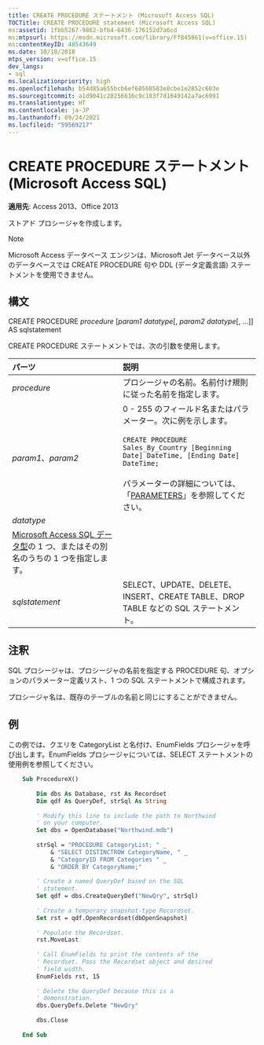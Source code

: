 ```yaml
---
title: CREATE PROCEDURE ステートメント (Microsoft Access SQL)
TOCTitle: CREATE PROCEDURE statement (Microsoft Access SQL)
ms:assetid: 1fbb5267-9862-bfb4-6436-176152d7a6cd
ms:mtpsurl: https://msdn.microsoft.com/library/Ff845861(v=office.15)
ms:contentKeyID: 48543649
ms.date: 10/18/2018
mtps_version: v=office.15
dev_langs:
- sql
ms.localizationpriority: high
ms.openlocfilehash: b54d85a655bcb6ef60560583e8cbe1e2852c603e
ms.sourcegitcommit: a1d9041c20256616c9c183f7d1049142a7ac6991
ms.translationtype: HT
ms.contentlocale: ja-JP
ms.lasthandoff: 09/24/2021
ms.locfileid: "59569217"
---
```

# <a name="create-procedure-statement-microsoft-access-sql"></a>CREATE PROCEDURE ステートメント (Microsoft Access SQL)

**適用先**: Access 2013、Office 2013 

ストアド プロシージャを作成します。

> [!NOTE]
> Microsoft Access データベース エンジンは、Microsoft Jet データベース以外のデータベースでは CREATE PROCEDURE 句や DDL (データ定義言語) ステートメントを使用できません。

## <a name="syntax"></a>構文

CREATE PROCEDURE *procedure* \[*param1 datatype*\[, *param2 datatype*\[, …\]\] AS sqlstatement

CREATE PROCEDURE ステートメントでは、次の引数を使用します。

|パーツ|説明|
|:---|:----------|
|*procedure*|プロシージャの名前。名前付け規則に従った名前を指定します。|
|*param1*、*param2*|0 - 255 のフィールド名またはパラメーター。次に例を示します。<br/><br/>`CREATE PROCEDURE Sales_By_Country [Beginning Date] DateTime, [Ending Date] DateTime;`<br/><br/>パラメーターの詳細については、「[PARAMETERS](parameters-declaration-microsoft-access-sql.md)」を参照してください。|
|*datatype*|
            [Microsoft Access SQL データ型](sql-data-types.md)の 1 つ、またはその別名のうちの 1 つを指定します。|
|*sqlstatement*|SELECT、UPDATE、DELETE、INSERT、CREATE TABLE、DROP TABLE などの SQL ステートメント。|


## <a name="remarks"></a>注釈

SQL プロシージャは、プロシージャの名前を指定する PROCEDURE 句、オプションのパラメーター定義リスト、1 つの SQL ステートメントで構成されます。

プロシージャ名は、既存のテーブルの名前と同じにすることができません。

## <a name="example"></a>例

この例では、クエリを CategoryList と名付け、EnumFields プロシージャを呼び出します。EnumFields プロシージャについては、SELECT ステートメントの使用例を参照してください。

```vb
    Sub ProcedureX() 
     
        Dim dbs As Database, rst As Recordset 
        Dim qdf As QueryDef, strSql As String 
         
        ' Modify this line to include the path to Northwind 
        ' on your computer. 
        Set dbs = OpenDatabase("Northwind.mdb") 
         
        strSql = "PROCEDURE CategoryList; " _ 
            & "SELECT DISTINCTROW CategoryName, " _ 
            & "CategoryID FROM Categories " _ 
            & "ORDER BY CategoryName;" 
         
        ' Create a named QueryDef based on the SQL 
        ' statement. 
        Set qdf = dbs.CreateQueryDef("NewQry", strSql) 
     
        ' Create a temporary snapshot-type Recordset. 
        Set rst = qdf.OpenRecordset(dbOpenSnapshot) 
     
        ' Populate the Recordset. 
        rst.MoveLast 
                 
        ' Call EnumFields to print the contents of the  
        ' Recordset. Pass the Recordset object and desired 
        ' field width. 
        EnumFields rst, 15 
         
        ' Delete the QueryDef because this is a 
        ' demonstration. 
        dbs.QueryDefs.Delete "NewQry" 
         
        dbs.Close 
     
    End Sub
```
